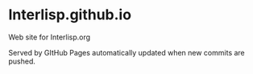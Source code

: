 # Interlisp.github.io
Web site for Interlisp.org

Served by GItHub Pages automatically updated when new commits are pushed.


